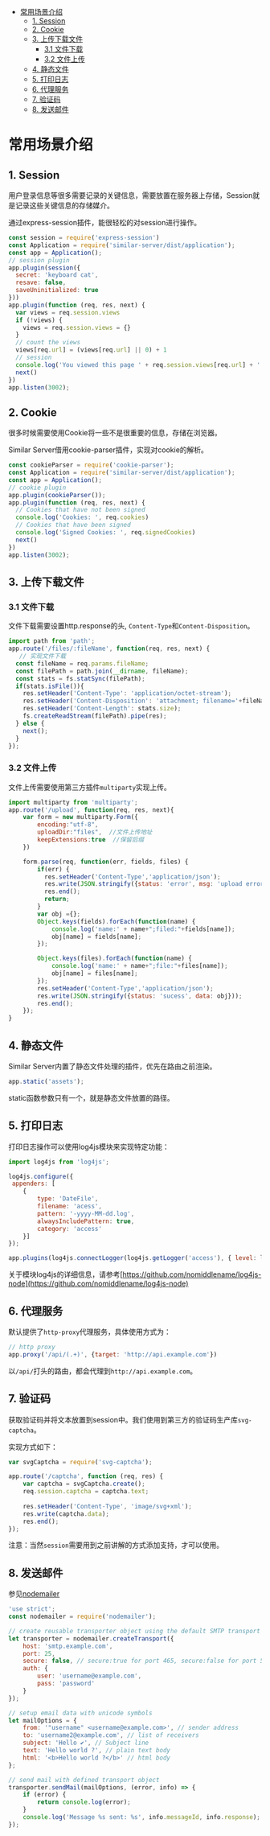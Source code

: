 <!-- TOC -->

- [常用场景介绍](#常用场景介绍)
    - [1. Session](#1-session)
    - [2. Cookie](#2-cookie)
    - [3. 上传下载文件](#3-上传下载文件)
        - [3.1 文件下载](#31-文件下载)
        - [3.2 文件上传](#32-文件上传)
    - [4. 静态文件](#4-静态文件)
    - [5. 打印日志](#5-打印日志)
    - [6. 代理服务](#6-代理服务)
    - [7. 验证码](#7-验证码)
    - [8. 发送邮件](#8-发送邮件)

<!-- /TOC -->

# 常用场景介绍

## 1. Session

用户登录信息等很多需要记录的关键信息，需要放置在服务器上存储，Session就是记录这些关键信息的存储媒介。

通过express-session插件，能很轻松的对session进行操作。

```js
const session = require('express-session')
const Application = require('similar-server/dist/application');
const app = Application();
// session plugin
app.plugin(session({
  secret: 'keyboard cat',
  resave: false,
  saveUninitialized: true
}))
app.plugin(function (req, res, next) {
  var views = req.session.views
  if (!views) {
    views = req.session.views = {}
  }
  // count the views
  views[req.url] = (views[req.url] || 0) + 1
  // session
  console.log('You viewed this page ' + req.session.views[req.url] + ' times');
  next()
})
app.listen(3002);
```

## 2. Cookie

很多时候需要使用Cookie将一些不是很重要的信息，存储在浏览器。

Similar Server借用cookie-parser插件，实现对cookie的解析。

```js
const cookieParser = require('cookie-parser');
const Application = require('similar-server/dist/application');
const app = Application();
// cookie plugin
app.plugin(cookieParser());
app.plugin(function (req, res, next) {
  // Cookies that have not been signed
  console.log('Cookies: ', req.cookies)
  // Cookies that have been signed
  console.log('Signed Cookies: ', req.signedCookies)
  next()
})
app.listen(3002);
```

## 3. 上传下载文件

### 3.1 文件下载

文件下载需要设置http.response的头, `Content-Type`和`Content-Disposition`。

```js
import path from 'path';
app.route('/files/:fileName', function(req, res, next) {
   // 实现文件下载 
  const fileName = req.params.fileName;
  const filePath = path.join(__dirname, fileName);
  const stats = fs.statSync(filePath); 
  if(stats.isFile()){
    res.setHeader('Content-Type': 'application/octet-stream');
    res.setHeader('Content-Disposition': 'attachment; filename='+fileName);
    res.setHeader('Content-Length': stats.size);
    fs.createReadStream(filePath).pipe(res);
  } else {
    next();
  }
});
```

### 3.2 文件上传

文件上传需要使用第三方插件`multiparty`实现上传。

```js
import multiparty from 'multiparty';
app.route('/upload', function(req, res, next){
    var form = new multiparty.Form({
        encoding:"utf-8",
        uploadDir:"files",  //文件上传地址
        keepExtensions:true  //保留后缀
    })

    form.parse(req, function(err, fields, files) {
        if(err) {
          res.setHeader('Content-Type','application/json');
          res.write(JSON.stringify({status: 'error', msg: 'upload error'}))
          res.end();
          return;
        }
        var obj ={};
        Object.keys(fields).forEach(function(name) {
            console.log('name:' + name+";filed:"+fields[name]);
            obj[name] = fields[name];
        });

        Object.keys(files).forEach(function(name) {
            console.log('name:' + name+";file:"+files[name]);
            obj[name] = files[name];
        });
        res.setHeader('Content-Type','application/json');
        res.write(JSON.stringify({status: 'sucess', data: obj}));
        res.end();
    });
}
```

## 4. 静态文件

Similar Server内置了静态文件处理的插件，优先在路由之前渲染。

```js
app.static('assets');
```

static函数参数只有一个，就是静态文件放置的路径。

## 5. 打印日志

打印日志操作可以使用log4js模块来实现特定功能：

```js
import log4js from 'log4js';

log4js.configure({
 appenders: [
    {
        type: 'DateFile',
        filename: 'acess',
        pattern: '-yyyy-MM-dd.log',
        alwaysIncludePattern: true,
        category: 'access'
    }]
});

app.plugins(log4js.connectLogger(log4js.getLogger('access'), { level: log4js.levels.INFO }));
```

关于模块log4js的详细信息，请参考[https://github.com/nomiddlename/log4js-node](https://github.com/nomiddlename/log4js-node)

## 6. 代理服务

默认提供了`http-proxy`代理服务，具体使用方式为：

```js
// http proxy
app.proxy('/api/(.+)', {target: 'http://api.example.com'})
```

以`/api/`打头的路由，都会代理到`http://api.example.com`。

## 7. 验证码

获取验证码并将文本放置到session中。我们使用到第三方的验证码生产库`svg-captcha`。

实现方式如下：

```js
var svgCaptcha = require('svg-captcha');

app.route('/captcha', function (req, res) {
	var captcha = svgCaptcha.create();
	req.session.captcha = captcha.text;
	
	res.setHeader('Content-Type', 'image/svg+xml');
    res.write(captcha.data);
    res.end();
});
```

注意：当然`session`需要用到之前讲解的方式添加支持，才可以使用。


## 8. 发送邮件

参见[nodemailer](https://nodemailer.com/about/)

```js
'use strict';
const nodemailer = require('nodemailer');

// create reusable transporter object using the default SMTP transport
let transporter = nodemailer.createTransport({
    host: 'smtp.example.com',
    port: 25,
    secure: false, // secure:true for port 465, secure:false for port 587
    auth: {
        user: 'username@example.com',
        pass: 'password'
    }
});

// setup email data with unicode symbols
let mailOptions = {
    from: '"username" <username@example.com>', // sender address
    to: 'username2@example.com', // list of receivers
    subject: 'Hello ✔', // Subject line
    text: 'Hello world ?', // plain text body
    html: '<b>Hello world ?</b>' // html body
};

// send mail with defined transport object
transporter.sendMail(mailOptions, (error, info) => {
    if (error) {
        return console.log(error);
    }
    console.log('Message %s sent: %s', info.messageId, info.response);
});
```
